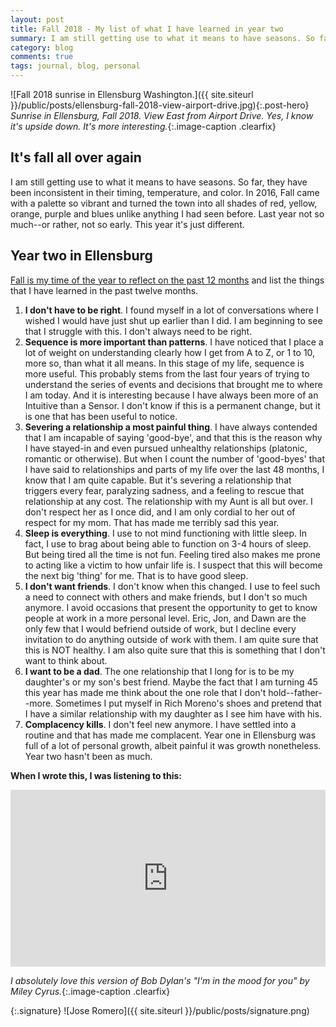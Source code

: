 ```yaml
---
layout: post
title: Fall 2018 - My list of what I have learned in year two
summary: I am still getting use to what it means to have seasons. So far, they have been inconsistent in their timing, temperature, and color.
category: blog
comments: true
tags: journal, blog, personal
---
```


![Fall 2018 sunrise in Ellensburg Washington.]({{ site.siteurl }}/public/posts/ellensburg-fall-2018-view-airport-drive.jpg){:.post-hero}
*Sunrise in Ellensburg, Fall 2018. View East from Airport Drive. Yes, I know it's upside down. It's more interesting.*{:.image-caption .clearfix}


## It's fall all over again
I am still getting use to what it means to have seasons. So far, they have been inconsistent in their timing, temperature, and color. In 2016, Fall came with a palette so vibrant and turned the town into all shades of red, yellow, orange, purple and blues unlike anything I had seen before. Last year not so much--or rather, not so early. This year it's just different. 

## Year two in Ellensburg
[Fall is my time of the year to reflect on the past 12 months](http://martyromero.me/fall-in-ellensburg) and list the things that I have learned in the past twelve months.

1. **I don't have to be right**. I found myself in a lot of conversations where I wished I would have just shut up earlier than I did. I am beginning to see that I struggle with this. I don't always need to be right.
2. **Sequence is more important than patterns**. I have noticed that I place a lot of weight on understanding clearly how I get from A to Z, or 1 to 10, more so, than what it all means. In this stage of my life, sequence is more useful. This probably stems from the last four years of trying to understand the series of events and decisions that brought me to where I am today. And it is interesting because I have always been more of an Intuitive than a Sensor. I don't know if this is a permanent change, but it is one that has been useful to notice.
3. **Severing a relationship a most painful thing**. I have always contended that I am incapable of saying 'good-bye', and that this is the reason why I have stayed-in and even pursued unhealthy relationships (platonic, romantic or otherwise). But when I count the number of 'good-byes' that I have said to relationships and parts of my life over the last 48 months, I know that I am quite capable. But it's severing a relationship that triggers every fear, paralyzing sadness, and a feeling to rescue that relationship at any cost. The relationship with my Aunt is all but over. I don't respect her as I once did, and I am only cordial to her out of respect for my mom. That has made me terribly sad this year.
4. **Sleep is everything**. I use to not mind functioning with little sleep. In fact, I use to brag about being able to function on 3-4 hours of sleep. But being tired all the time is not fun. Feeling tired also makes me prone to acting like a victim to how unfair life is. I suspect that this will become the next big 'thing' for me. That is to have good sleep. 
5. **I don't want friends**. I don't know when this changed. I use to feel such a need to connect with others and make friends, but I don't so much anymore. I avoid occasions that present the opportunity to get to know people at work in a more personal level. Eric, Jon, and Dawn are the only few that I would befriend outside of work, but I decline every invitation to do anything outside of work with them. I am quite sure that this is NOT healthy. I am also quite sure that this is something that I don't want to think about. 
6. **I want to be a dad**. The one relationship that I long for is to be my daughter's or my son's best friend. Maybe the fact that I am turning 45 this year has made me think about the one role that I don't hold--father--more. Sometimes I put myself in Rich Moreno's shoes and pretend that I have a similar relationship with my daughter as I see him have with his.
7. **Complacency kills**. I don't feel new anymore. I have settled into a routine and that has made me complacent. Year one in Ellensburg was full of a lot of personal growth, albeit painful it was growth nonetheless. Year two hasn't been as much.
 
**When I wrote this, I was listening to this:**
 <style>.embed-container { position: relative; padding-bottom: 56.25%; height: 0; overflow: hidden; max-width: 100%; } .embed-container iframe, .embed-container object, .embed-container embed { position: absolute; top: 0; left: 0; width: 100%; height: 100%; }</style>
<div class='embed-container'><iframe src='https://www.youtube.com/embed/FP3-J4_Bw88?rel=0&amp;t=27s&amp;showinfo=0' frameborder='0' allowfullscreen></iframe></div>

*I absolutely love this version of Bob Dylan's "I'm in the mood for you" by Miley Cyrus.*{:.image-caption .clearfix}


{:.signature}
![Jose Romero]({{ site.siteurl }}/public/posts/signature.png)


